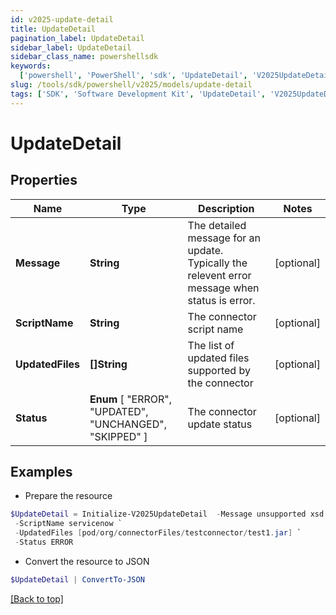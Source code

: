 ```yaml
---
id: v2025-update-detail
title: UpdateDetail
pagination_label: UpdateDetail
sidebar_label: UpdateDetail
sidebar_class_name: powershellsdk
keywords:
  ['powershell', 'PowerShell', 'sdk', 'UpdateDetail', 'V2025UpdateDetail']
slug: /tools/sdk/powershell/v2025/models/update-detail
tags: ['SDK', 'Software Development Kit', 'UpdateDetail', 'V2025UpdateDetail']
---
```


# UpdateDetail

## Properties

| Name | Type | Description | Notes |
| --- | --- | --- | --- |
| **Message** | **String** | The detailed message for an update. Typically the relevent error message when status is error. | [optional] |
| **ScriptName** | **String** | The connector script name | [optional] |
| **UpdatedFiles** | **[]String** | The list of updated files supported by the connector | [optional] |
| **Status** | **Enum** [ "ERROR", "UPDATED", "UNCHANGED", "SKIPPED" ] | The connector update status | [optional] |

## Examples

- Prepare the resource

```powershell
$UpdateDetail = Initialize-V2025UpdateDetail  -Message unsupported xsd version, please ensure latest xsd version http://www.sailpoint.com/xsd/sailpoint_form_2_0.xsd is used for source config `
 -ScriptName servicenow `
 -UpdatedFiles [pod/org/connectorFiles/testconnector/test1.jar] `
 -Status ERROR
```

- Convert the resource to JSON

```powershell
$UpdateDetail | ConvertTo-JSON
```

[[Back to top]](#)
